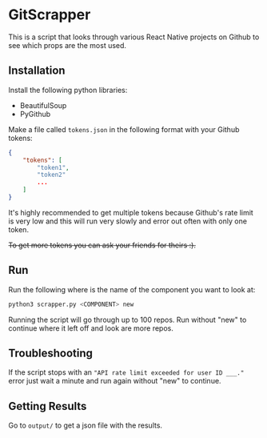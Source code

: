 # GitScrapper

This is a script that looks through various React Native projects on Github to see which props are the most used. 

## Installation
Install the following python libraries:
- BeautifulSoup
- PyGithub

Make a file called `tokens.json` in the following format with your Github tokens:
```json
{
    "tokens": [
        "token1",
        "token2"
        ...
    ]
}
```
It's highly recommended to get multiple tokens because Github's rate limit is very low and this will run very slowly and error out often with only one token. 

~~To get more tokens you can ask your friends for theirs :).~~

## Run

Run the following where <COMPONENT> is the name of the component you want to look at:
```bash
python3 scrapper.py <COMPONENT> new
```
Running the script will go through up to 100 repos. Run without "new" to continue where it left off and look are more repos. 

## Troubleshooting
If the script stops with an `"API rate limit exceeded for user ID ___."` error just wait a minute and run again without "new" to continue.

## Getting Results
Go to `output/` to get a json file with the results.
